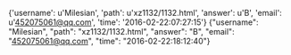 {'username': u'Milesian', 'path': u'xz1132/1132.html', 'answer': u'B', 'email': u'452075061@qq.com', 'time': '2016-02-22:07:27:15'}
{"username": "Milesian", "path": "xz1132/1132.html", "answer": "B", "email": "452075061@qq.com", "time": "2016-02-22:18:12:40"}